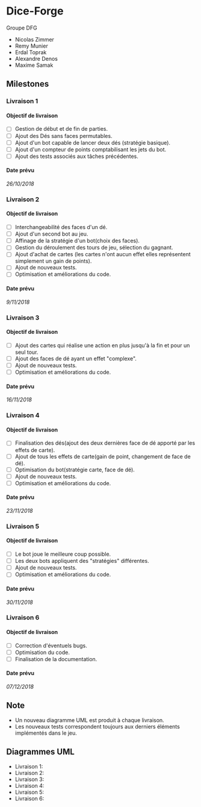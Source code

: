# Dice-Forge
Groupe DFG

* Nicolas Zimmer
* Remy Munier
* Erdal Toprak
* Alexandre Denos
* Maxime Samak

## Milestones

### Livraison 1
#### Objectif de livraison
- [ ] Gestion de début et de fin de parties.
- [ ] Ajout des Dés sans faces permutables.
- [ ] Ajout d'un bot capable de lancer deux dés (stratégie basique).
- [ ] Ajout d'un compteur de points comptabilisant les jets du bot.
- [ ] Ajout des tests associés aux tâches précédentes.

#### Date prévu
*26/10/2018*

### Livraison 2
#### Objectif de livraison
- [ ] Interchangeabilité des faces d'un dé.
- [ ] Ajout d'un second bot au jeu.
- [ ] Affinage de la stratégie d'un bot(choix des faces).
- [ ] Gestion du déroulement des tours de jeu, sélection du gagnant.
- [ ] Ajout d'achat de cartes (les cartes n'ont aucun effet elles représentent simplement un gain de points).
- [ ] Ajout de nouveaux tests.
- [ ] Optimisation et améliorations du code.

#### Date prévu
*9/11/2018*

### Livraison 3
#### Objectif de livraison
- [ ] Ajout des cartes qui réalise une action en plus jusqu'à la fin et pour un seul tour.
- [ ] Ajout des faces de dé ayant un effet "complexe".
- [ ] Ajout de nouveaux tests.
- [ ] Optimisation et améliorations du code.

#### Date prévu
*16/11/2018*

### Livraison 4
#### Objectif de livraison
- [ ] Finalisation des dés(ajout des deux dernières face de dé apporté par les effets de carte).
- [ ] Ajout de tous les effets de carte(gain de point, changement de face de dé).
- [ ] Optimisation du bot(stratégie carte, face de dé).
- [ ] Ajout de nouveaux tests.
- [ ] Optimisation et améliorations du code.

#### Date prévu
*23/11/2018*

### Livraison 5
#### Objectif de livraison
- [ ] Le bot joue le meilleure coup possible.
- [ ] Les deux bots appliquent des "stratégies" différentes.
- [ ] Ajout de nouveaux tests.
- [ ] Optimisation et améliorations du code.

#### Date prévu
*30/11/2018*

### Livraison 6
#### Objectif de livraison
- [ ] Correction d'éventuels bugs.
- [ ] Optimisation du code.
- [ ] Finalisation de la documentation.

#### Date prévu
*07/12/2018*

## Note

* Un nouveau diagramme UML est produit à chaque livraison.
* Les nouveaux tests correspondent toujours aux derniers éléments implémentés dans le jeu.

## Diagrammes UML

* Livraison 1:
* Livraison 2:
* Livraison 3:
* Livraison 4:
* Livraison 5:
* Livraison 6:
